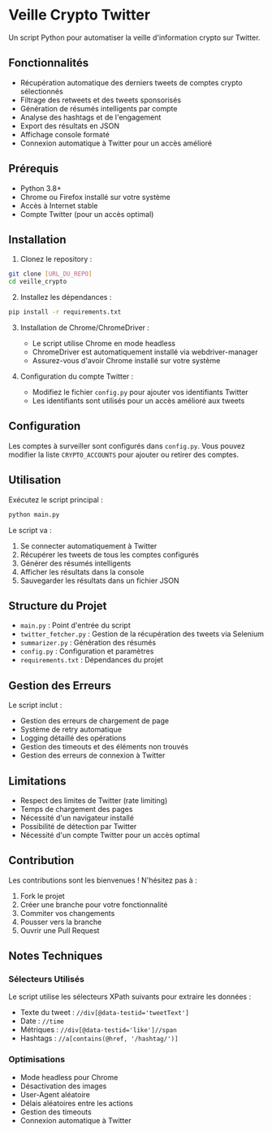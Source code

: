 # Veille Crypto Twitter

Un script Python pour automatiser la veille d'information crypto sur Twitter.

## Fonctionnalités

- Récupération automatique des derniers tweets de comptes crypto sélectionnés
- Filtrage des retweets et des tweets sponsorisés
- Génération de résumés intelligents par compte
- Analyse des hashtags et de l'engagement
- Export des résultats en JSON
- Affichage console formaté
- Connexion automatique à Twitter pour un accès amélioré

## Prérequis

- Python 3.8+
- Chrome ou Firefox installé sur votre système
- Accès à Internet stable
- Compte Twitter (pour un accès optimal)

## Installation

1. Clonez le repository :
```bash
git clone [URL_DU_REPO]
cd veille_crypto
```

2. Installez les dépendances :
```bash
pip install -r requirements.txt
```

3. Installation de Chrome/ChromeDriver :
   - Le script utilise Chrome en mode headless
   - ChromeDriver est automatiquement installé via webdriver-manager
   - Assurez-vous d'avoir Chrome installé sur votre système

4. Configuration du compte Twitter :
   - Modifiez le fichier `config.py` pour ajouter vos identifiants Twitter
   - Les identifiants sont utilisés pour un accès amélioré aux tweets

## Configuration

Les comptes à surveiller sont configurés dans `config.py`. Vous pouvez modifier la liste `CRYPTO_ACCOUNTS` pour ajouter ou retirer des comptes.

## Utilisation

Exécutez le script principal :
```bash
python main.py
```

Le script va :
1. Se connecter automatiquement à Twitter
2. Récupérer les tweets de tous les comptes configurés
3. Générer des résumés intelligents
4. Afficher les résultats dans la console
5. Sauvegarder les résultats dans un fichier JSON

## Structure du Projet

- `main.py` : Point d'entrée du script
- `twitter_fetcher.py` : Gestion de la récupération des tweets via Selenium
- `summarizer.py` : Génération des résumés
- `config.py` : Configuration et paramètres
- `requirements.txt` : Dépendances du projet

## Gestion des Erreurs

Le script inclut :
- Gestion des erreurs de chargement de page
- Système de retry automatique
- Logging détaillé des opérations
- Gestion des timeouts et des éléments non trouvés
- Gestion des erreurs de connexion à Twitter

## Limitations

- Respect des limites de Twitter (rate limiting)
- Temps de chargement des pages
- Nécessité d'un navigateur installé
- Possibilité de détection par Twitter
- Nécessité d'un compte Twitter pour un accès optimal

## Contribution

Les contributions sont les bienvenues ! N'hésitez pas à :
1. Fork le projet
2. Créer une branche pour votre fonctionnalité
3. Commiter vos changements
4. Pousser vers la branche
5. Ouvrir une Pull Request

## Notes Techniques

### Sélecteurs Utilisés

Le script utilise les sélecteurs XPath suivants pour extraire les données :
- Texte du tweet : `//div[@data-testid='tweetText']`
- Date : `//time`
- Métriques : `//div[@data-testid='like']//span`
- Hashtags : `//a[contains(@href, '/hashtag/')]`

### Optimisations

- Mode headless pour Chrome
- Désactivation des images
- User-Agent aléatoire
- Délais aléatoires entre les actions
- Gestion des timeouts
- Connexion automatique à Twitter 